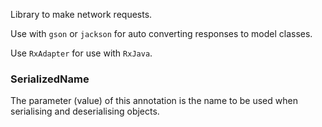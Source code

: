 
Library to make network requests.

Use with `gson` or `jackson` for auto
converting responses to model classes.

Use `RxAdapter` for use with `RxJava`.

### SerializedName

The parameter (value) of this annotation is the name to be used when serialising and deserialising objects.